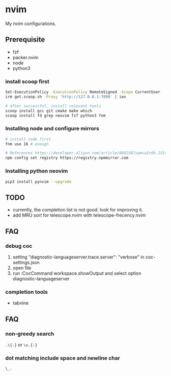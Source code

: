 # nvim

My nvim configurations.

## Prerequisite
* fzf
* packer.nvim
* node
* python3

### install scoop first
```bash
Set-ExecutionPolicy -ExecutionPolicy RemoteSigned -Scope CurrentUser
irm get.scoop.sh -Proxy 'http://127.0.0.1:7890' | iex

# after successful, install relevant tools
scoop install gcc git cmake make which
scoop install fd grep neovim fzf python3 fnm
```

### Installing node and configure mirrors


```bash
# install node first
fnm use 16 # enough

# References https://developer.aliyun.com/article/868238?spm=a2c6h.13148508.0.0.66e84f0ehbA8XI
npm config set registry https://registry.npmmirror.com
```


### Installing python neovim
``` bash
pip3 install pynvim --upgrade
```

## TODO
* currently, the completion list is not good. look for improving it.
* add MRU sort for telescope.nvim with telescope-frecency.nvim

## FAQ

### debug coc
1. setting "diagnostic-languageserver.trace.server": "verbose" in coc-settings.json
2. open file
3. run :CocCommand workspace.showOutput and select option diagnostic-languageserver

### completion tools
* tabnine

## FAQ

### non-greedy search
`.\{-}` or `\v.{-}`

### dot matching include space and newline char
`\_.`
